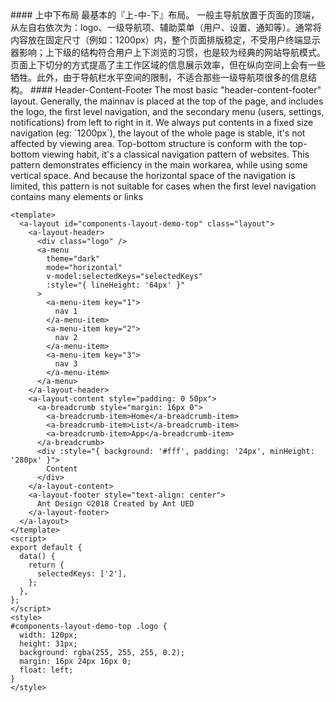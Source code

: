 <cn>
#### 上中下布局
最基本的『上-中-下』布局。
一般主导航放置于页面的顶端，从左自右依次为：logo、一级导航项、辅助菜单（用户、设置、通知等）。通常将内容放在固定尺寸（例如：1200px）内，整个页面排版稳定，不受用户终端显示器影响；上下级的结构符合用户上下浏览的习惯，也是较为经典的网站导航模式。页面上下切分的方式提高了主工作区域的信息展示效率，但在纵向空间上会有一些牺牲。此外，由于导航栏水平空间的限制，不适合那些一级导航项很多的信息结构。
</cn>

<us>
#### Header-Content-Footer
The most basic "header-content-footer" layout.
Generally, the mainnav is placed at the top of the page, and includes the logo, the first level navigation, and the secondary menu (users, settings, notifications) from left to right in it.
We always put contents in a fixed size navigation (eg: `1200px`), the layout of the whole page is stable, it's not affected by viewing area.
Top-bottom structure is conform with the top-bottom viewing habit, it's a classical navigation pattern of websites. This pattern demonstrates efficiency in the main workarea, while using some vertical space. And because the horizontal space of the navigation is limited, this pattern is not suitable for cases when the first level navigation contains many elements or links
</us>

```vue
<template>
  <a-layout id="components-layout-demo-top" class="layout">
    <a-layout-header>
      <div class="logo" />
      <a-menu
        theme="dark"
        mode="horizontal"
        v-model:selectedKeys="selectedKeys"
        :style="{ lineHeight: '64px' }"
      >
        <a-menu-item key="1">
          nav 1
        </a-menu-item>
        <a-menu-item key="2">
          nav 2
        </a-menu-item>
        <a-menu-item key="3">
          nav 3
        </a-menu-item>
      </a-menu>
    </a-layout-header>
    <a-layout-content style="padding: 0 50px">
      <a-breadcrumb style="margin: 16px 0">
        <a-breadcrumb-item>Home</a-breadcrumb-item>
        <a-breadcrumb-item>List</a-breadcrumb-item>
        <a-breadcrumb-item>App</a-breadcrumb-item>
      </a-breadcrumb>
      <div :style="{ background: '#fff', padding: '24px', minHeight: '280px' }">
        Content
      </div>
    </a-layout-content>
    <a-layout-footer style="text-align: center">
      Ant Design ©2018 Created by Ant UED
    </a-layout-footer>
  </a-layout>
</template>
<script>
export default {
  data() {
    return {
      selectedKeys: ['2'],
    };
  },
};
</script>
<style>
#components-layout-demo-top .logo {
  width: 120px;
  height: 31px;
  background: rgba(255, 255, 255, 0.2);
  margin: 16px 24px 16px 0;
  float: left;
}
</style>
```

